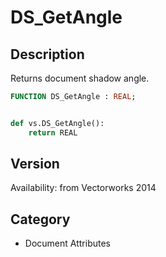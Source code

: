 # DS_GetAngle

## Description
Returns document shadow angle.

```pascal
FUNCTION DS_GetAngle : REAL;
```

```python

def vs.DS_GetAngle():
    return REAL
```

## Version
Availability: from Vectorworks 2014
## Category
* Document Attributes

